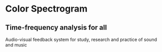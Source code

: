 # Color Spectrogram

## Time-frequency analysis for all

Audio-visual feedback system for study, research and practice of sound and music


